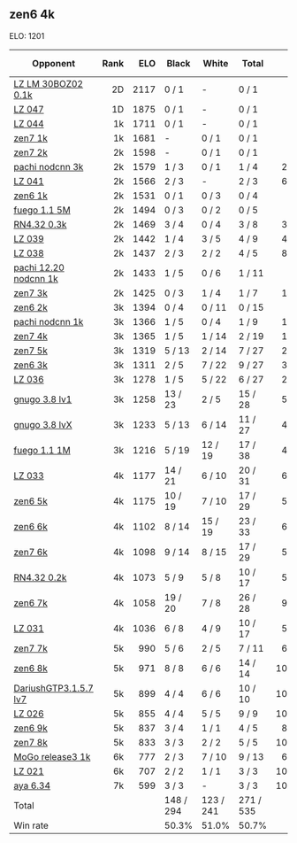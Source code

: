 ## zen6 4k ##

ELO: 1201

Opponent | Rank | ELO | Black | White | Total | Win rate
---------|-----:|----:|-------|-------|-------|-------:
[LZ LM 30BOZ02 0.1k](LZ%20LM%2030BOZ02%200.1k.md) | 2D | 2117 | 0 / 1 | - | 0 / 1 | 0.0%
[LZ 047](LZ%20047.md) | 1D | 1875 | 0 / 1 | - | 0 / 1 | 0.0%
[LZ 044](LZ%20044.md) | 1k | 1711 | 0 / 1 | - | 0 / 1 | 0.0%
[zen7 1k](zen7%201k.md) | 1k | 1681 | - | 0 / 1 | 0 / 1 | 0.0%
[zen7 2k](zen7%202k.md) | 2k | 1598 | - | 0 / 1 | 0 / 1 | 0.0%
[pachi nodcnn 3k](pachi%20nodcnn%203k.md) | 2k | 1579 | 1 / 3 | 0 / 1 | 1 / 4 | 25.0%
[LZ 041](LZ%20041.md) | 2k | 1566 | 2 / 3 | - | 2 / 3 | 66.7%
[zen6 1k](zen6%201k.md) | 2k | 1531 | 0 / 1 | 0 / 3 | 0 / 4 | 0.0%
[fuego 1.1 5M](fuego%201.1%205M.md) | 2k | 1494 | 0 / 3 | 0 / 2 | 0 / 5 | 0.0%
[RN4.32 0.3k](RN4.32%200.3k.md) | 2k | 1469 | 3 / 4 | 0 / 4 | 3 / 8 | 37.5%
[LZ 039](LZ%20039.md) | 2k | 1442 | 1 / 4 | 3 / 5 | 4 / 9 | 44.4%
[LZ 038](LZ%20038.md) | 2k | 1437 | 2 / 3 | 2 / 2 | 4 / 5 | 80.0%
[pachi 12.20 nodcnn 1k](pachi%2012.20%20nodcnn%201k.md) | 2k | 1433 | 1 / 5 | 0 / 6 | 1 / 11 | 9.1%
[zen7 3k](zen7%203k.md) | 2k | 1425 | 0 / 3 | 1 / 4 | 1 / 7 | 14.3%
[zen6 2k](zen6%202k.md) | 3k | 1394 | 0 / 4 | 0 / 11 | 0 / 15 | 0.0%
[pachi nodcnn 1k](pachi%20nodcnn%201k.md) | 3k | 1366 | 1 / 5 | 0 / 4 | 1 / 9 | 11.1%
[zen7 4k](zen7%204k.md) | 3k | 1365 | 1 / 5 | 1 / 14 | 2 / 19 | 10.5%
[zen7 5k](zen7%205k.md) | 3k | 1319 | 5 / 13 | 2 / 14 | 7 / 27 | 25.9%
[zen6 3k](zen6%203k.md) | 3k | 1311 | 2 / 5 | 7 / 22 | 9 / 27 | 33.3%
[LZ 036](LZ%20036.md) | 3k | 1278 | 1 / 5 | 5 / 22 | 6 / 27 | 22.2%
[gnugo 3.8 lv1](gnugo%203.8%20lv1.md) | 3k | 1258 | 13 / 23 | 2 / 5 | 15 / 28 | 53.6%
[gnugo 3.8 lvX](gnugo%203.8%20lvX.md) | 3k | 1233 | 5 / 13 | 6 / 14 | 11 / 27 | 40.7%
[fuego 1.1 1M](fuego%201.1%201M.md) | 3k | 1216 | 5 / 19 | 12 / 19 | 17 / 38 | 44.7%
[LZ 033](LZ%20033.md) | 4k | 1177 | 14 / 21 | 6 / 10 | 20 / 31 | 64.5%
[zen6 5k](zen6%205k.md) | 4k | 1175 | 10 / 19 | 7 / 10 | 17 / 29 | 58.6%
[zen6 6k](zen6%206k.md) | 4k | 1102 | 8 / 14 | 15 / 19 | 23 / 33 | 69.7%
[zen7 6k](zen7%206k.md) | 4k | 1098 | 9 / 14 | 8 / 15 | 17 / 29 | 58.6%
[RN4.32 0.2k](RN4.32%200.2k.md) | 4k | 1073 | 5 / 9 | 5 / 8 | 10 / 17 | 58.8%
[zen6 7k](zen6%207k.md) | 4k | 1058 | 19 / 20 | 7 / 8 | 26 / 28 | 92.9%
[LZ 031](LZ%20031.md) | 4k | 1036 | 6 / 8 | 4 / 9 | 10 / 17 | 58.8%
[zen7 7k](zen7%207k.md) | 5k | 990 | 5 / 6 | 2 / 5 | 7 / 11 | 63.6%
[zen6 8k](zen6%208k.md) | 5k | 971 | 8 / 8 | 6 / 6 | 14 / 14 | 100.0%
[DariushGTP3.1.5.7 lv7](DariushGTP3.1.5.7%20lv7.md) | 5k | 899 | 4 / 4 | 6 / 6 | 10 / 10 | 100.0%
[LZ 026](LZ%20026.md) | 5k | 855 | 4 / 4 | 5 / 5 | 9 / 9 | 100.0%
[zen6 9k](zen6%209k.md) | 5k | 837 | 3 / 4 | 1 / 1 | 4 / 5 | 80.0%
[zen7 8k](zen7%208k.md) | 5k | 833 | 3 / 3 | 2 / 2 | 5 / 5 | 100.0%
[MoGo release3 1k](MoGo%20release3%201k.md) | 6k | 777 | 2 / 3 | 7 / 10 | 9 / 13 | 69.2%
[LZ 021](LZ%20021.md) | 6k | 707 | 2 / 2 | 1 / 1 | 3 / 3 | 100.0%
[aya 6.34](aya%206.34.md) | 7k | 599 | 3 / 3 | - | 3 / 3 | 100.0%
Total | | | 148 / 294 | 123 / 241 | 271 / 535 | 
Win rate| | | 50.3% | 51.0% | 50.7% | 
